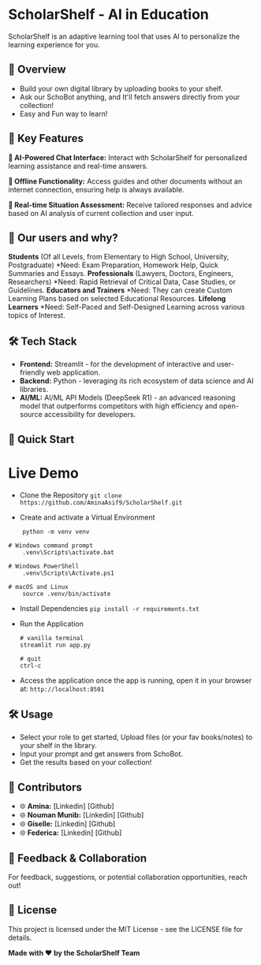 # ScholarShelf - AI in Education 
ScholarShelf is an adaptive learning tool that uses AI to personalize the learning experience for you.

## 🌟 Overview
* Build your own digital library by uploading books to your shelf.
* Ask our SchoBot anything, and It'll fetch answers directly from your collection!
* Easy and Fun way to learn!

## 🚀 Key Features
**💬 AI-Powered Chat Interface:** Interact with ScholarShelf for personalized learning assistance and real-time answers.

**📱 Offline Functionality:** Access guides and other documents without an internet connection, ensuring help is always available.

**🧠 Real-time Situation Assessment:** Receive tailored responses and advice based on AI analysis of current collection and user input.

## 👤 Our users and why?
**Students** (Of all Levels, from Elementary to High School, University, Postgraduate)
  *Need: Exam Preparation, Homework Help, Quick Summaries and Essays.
**Professionals** (Lawyers, Doctors, Engineers, Researchers)
  *Need: Rapid Retrieval of Critical Data, Case Studies, or Guidelines.
**Educators and Trainers**
  *Need: They can create Custom Learning Plans based on selected Educational Resources.
**Lifelong Learners**
  *Need: Self-Paced and Self-Designed Learning across various topics of Interest.

## 🛠️ Tech Stack
* **Frontend:** Streamlit - for the development of interactive and user-friendly web application.
* **Backend:** Python - leveraging its rich ecosystem of data science and AI libraries.
* **AI/ML:** AI/ML API Models (DeepSeek R1) - an advanced reasoning model that outperforms competitors with high efficiency and open-source accessibility for developers.

## 🚀 Quick Start
# Live Demo
* Clone the Repository 
```git clone https://github.com/AminaAsif9/ScholarShelf.git```

* Create and activate a Virtual Environment
```
    python -m venv venv

# Windows command prompt
    .venv\Scripts\activate.bat

# Windows PowerShell
    .venv\Scripts\Activate.ps1

# macOS and Linux
    source .venv/bin/activate
```

* Install Dependencies
```pip install -r requirements.txt```

* Run the Application
    ```
    # vanilla terminal
    streamlit run app.py

    # quit
    ctrl-c
    ```
    
* Access the application once the app is running, open it in your browser at:
```http://localhost:8501```


## 🛠️ Usage
  * Select your role to get started, Upload files (or your fav books/notes) to your shelf in the library.
  * Input your prompt and get answers from SchoBot.
  * Get the results based on your collection!

## 🤝 Contributors
- 🌐 **Amina:** [Linkedin] [Github]
- 🌐 **Nouman Munib:** [Linkedin] [Github]
- 🌐 **Giselle:** [Linkedin] [Github] 
- 🌐 **Federica:** [Linkedin] [Github] 

## 🌟 Feedback & Collaboration
For feedback, suggestions, or potential collaboration opportunities, reach out!

## 📄 License
This project is licensed under the MIT License - see the LICENSE file for details.


**Made with ❤️ by the ScholarShelf Team**

